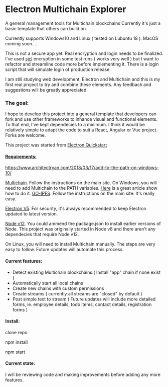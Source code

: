    <h1>Electron Multichain Explorer</h1>
A general management tools for Multichain blockchains
Currently it's just a basic template that others can build on.

Currently supports Windows10 and Linux ( tested on Lubuntu 18 ). MacOS coming soon....        

This is not a secure app yet. Real encryption and login needs to be finalized. I've used  <a href="http://bitwiseshiftleft.github.io/sjcl/" target="blank">sjcl</a> encryption in some test runs ( works very well ) but I want to refactor and streamline code more before implementing it. There is a login script that will simulate login of production release. 

I am still studying web development, Electron and Multichain and this is my first real project to try and combine these elements. Any feedback and suggestions will be greatly appreciated. 
 
<h3>The goal:</h3>
I hope to develop this project into a general template that developers can fork and use other frameworks to inhance visual and functional elements. To that end, I've kept dependecies to a minimum. I think it would be relatively simple to adapt the code to suit a React, Angular or Vue project. Forks are welcome. 
   
<p>
   This project was started from <a href="https://github.com/electron/electron-quick-start" target="blank">Electron Quickstart
</p>

<h4>
    Requirements:
</h4>

https://www.architectryan.com/2018/03/17/add-to-the-path-on-windows-10/

<a href="https://www.multichain.com/download-install/" target="blank">Multichain</a>. Follow the instructions on the main site. 
On Windows, you will need to add Multichain to the PATH variables. 
<a href="https://www.multichain.com/download-install/" target="blank">Here</a> is a great article show how to do it.
<a href="https://dist.ipfs.io/#go-ipfs" target="blank">GO-IPFS</a>. Follow the instructions on the main site. It's really easy.

<a href="https://electronjs.org/docs" target="blank">Electron V5</a>. For security, it's always recommended to keep Electron updated to latest version.

<a href="https://nodejs.org/en/" target="blank">Node v12</a>. You could ammend the package.json to install earlier versions of Node. This project was originally started in Node v8 and there aren't any dependecies that require Node v12.

On Linux, you will need to install Multichain manually. The steps are very easy to follow. Future updates will automate this process.

<h4>
    Current features:
</h4>

 <ul>
   <li>Detect existing Multichain blockchains.( Install "app" chain if none exist )</li>
   <li>Automatically start all local chains</li>
   <li>Create new chains with custom permissions</li>
   <li>Create streams ( currently all streams are "closed" by default )</li>
   <li>Post simple text to stream ( Future updates will include more detailed forms, ie. employee details, todo items, contact details, registration forms )</li>
</ul>

<h4>Install: </h4>

clone repo

npm install

npm start


<h4>
    Current state:
</h4>

I will be reviewing code and making improvements before adding any more features. 
